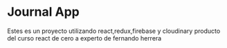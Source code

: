 # Journal App

Estes es un proyecto utilizando react,redux,firebase y cloudinary producto del curso react de cero a experto de fernando herrera

